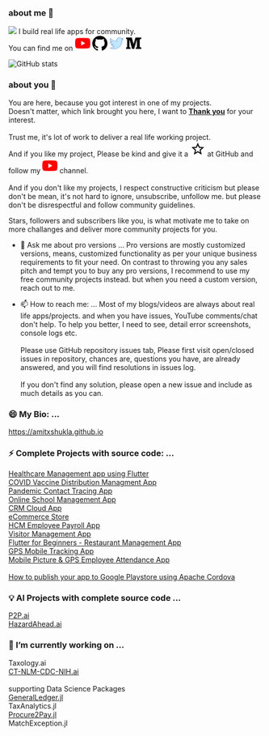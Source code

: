 ### about me 👋
<!--
**AmitXShukla/AmitXShukla** is a ✨ _special_ ✨ repository because its `README.md` (this file) appears on your GitHub profile.

Here are some ideas to get you started:

- 🔭 I’m currently working on ...
- 🌱 I’m currently learning ...
- 👯 I’m looking to collaborate on ...
- 🤔 I’m looking for help with ...
- 💬 Ask me about ...
- 📫 How to reach me: ...
- 😄 Pronouns: ...
- ⚡ Fun fact: ...
-->
<img src="https://avatars3.githubusercontent.com/u/20031132?s=460&u=0dd69a65cc13bf4f75c133a78938695f5379584b&v=4" width="20px"> I build real life apps for community.<br/>
You can find me on 
[<img src="https://raw.githubusercontent.com/AmitXShukla/AmitXShukla.github.io/master/assets/icons/youtube.svg" width="30px" height="30px">](https://youtube.com/amitshukla_ai)
[<img src="https://raw.githubusercontent.com/AmitXShukla/AmitXShukla.github.io/master/assets/icons/github.svg" width="30px" height="30px">](https://amitxshukla.github.io/aboutus)
[<img src="https://raw.githubusercontent.com/AmitXShukla/AmitXShukla.github.io/master/assets/icons/twitter_2.svg" width="30px" height="30px">](https://twitter.com/ashuklax)
[<img src="https://raw.githubusercontent.com/AmitXShukla/AmitXShukla.github.io/master/assets/icons/medium.svg" width="30px" height="30px">](https://amit-shukla.medium.com/)

![GitHub stats](https://github-readme-stats.vercel.app/api?username=AmitXShukla&show_icons=true)

### about you 👯
You are here, because you got interest in one of my projects.<br/>
Doesn't matter, which link brought you here, I want to <b><u>Thank you</u></b> for your interest.<br/><br/>
Trust me, it's lot of work to deliver a real life working project.<br>
And if you like my project, Please be kind and give it a [<img src="https://raw.githubusercontent.com/AmitXShukla/AmitXShukla.github.io/master/assets/icons/star.svg" width="30px" height="30px">](https://amitxshukla.github.io/aboutus) at GitHub and follow my [<img src="https://raw.githubusercontent.com/AmitXShukla/AmitXShukla.github.io/master/assets/icons/youtube.svg" width="30px" height="30px">](https://youtube.com/amitshukla_ai) channel.
<br/><br/>
And if you don't like my projects, I respect constructive criticism but please don't be mean, it's not hard to ignore, unsubscribe, unfollow me.
but please don't be disrespectful and follow community guidelines.

Stars, followers and subscribers like you, is what motivate me to take on more challanges and deliver more community projects for you.

- 💬 Ask me about pro versions ...
Pro versions are mostly customized versions, means, customized functionality as per your unique business requirements to fit your need.
On contrast to throwing you any sales pitch and tempt you to buy any pro versions, I recommend to use my free community projects instead.
but when you need a custom version, reach out to me.

- 📫 How to reach me: ...
Most of my blogs/videos are always about real life apps/projects.
and when you have issues, YouTube comments/chat don't help.
To help you better, I need to see, detail error screenshots, console logs etc.<br/><br/>
Please use GitHub repository issues tab, Please first visit open/closed issues in repository, chances are, questions you have, are already answered, and you will find resolutions in issues log.<br/><br/>
If you don't find any solution, please open a new issue and include as much details as you can.

### 😄 My Bio: ...
<A href="https://amitxshukla.github.io/aboutus">https://amitxshukla.github.io</a><br/>

### ⚡ Complete Projects with source code: ...
<!--
<g-emoji class="g-emoji" alias="seedling" fallback-src="https://github.githubassets.com/images/icons/emoji/unicode/1f331.png">🌱</g-emoji> <b>Bestsellers:</b><br/>
-->
<a href="https://github.com/AmitXShukla/Healthcare-Management-App-Flutter_Firebase">Healthcare Management app using Flutter</a><br/>
<a href="https://github.com/AmitXShukla/Covid-Vaccine-Distribution-Management-App">COVID Vaccine Distribution Managment App</a><br/>
<a href="https://github.com/AmitXShukla/Pandemic-Contact-Tracing-App">Pandemic Contact Tracing App</a><br/>
<A href="https://github.com/AmitXShukla/Online-School-Management-App-Angular-Firebase">Online School Management App</a><br/>
<A href="https://github.com/AmitXShukla/ERP-Apps-CRM-Cloud-Angular_Firebase">CRM Cloud App</a><br/>
<A href="https://github.com/AmitXShukla/Online-Shop-eCommerce-App-Angular-6-Firebase">eCommerce Store</a><br/>
<A href="https://github.com/AmitXShukla/Employee-Payroll-Salary-App-Angular-6-MEAN-Stack">HCM Employee Payroll App</a><br/>
<A href="https://github.com/AmitXShukla/Visitor-Management-App">Visitor Management App</a><br/>
<A href="https://github.com/AmitXShukla/Flutter-for-Beginners">Flutter for Beginners - Restaurant Management App</a><br/>
<A href="https://github.com/AmitXShukla/GPS-Mobile-Tracking-App">GPS Mobile Tracking App</a><br/>
<A href="https://github.com/AmitXShukla/Mobile-Picture-GPS-Tracking-Attendance-APP">Mobile Picture & GPS Employee Attendance App</a><br/><br/>
<A href="https://github.com/AmitXShukla/Angular-Cordova-Google-PlayStore-Publish">How to publish your app to Google Playstore using Apache Cordova</a><br/>

### 💡 AI Projects with complete source code ...<br/>
<a href="https://github.com/AmitXShukla/P2P.ai">P2P.ai</a><br/>
<a href="https://github.com/AmitXShukla/HazardAhead.ai">HazardAhead.ai</a><br/>

### 🔭 I’m currently working on ...<br/>
Taxology.ai<br/>
<a href="https://github.com/AmitXShukla/CT-NLM-CDC-NIH.ai">CT-NLM-CDC-NIH.ai</a><br/><br/>
supporting Data Science Packages <br/>
<a href="https://github.com/AmitXShukla/GeneralLedger.jl">GeneralLedger.jl</a><br/>
TaxAnalytics.jl<br/>
<a href="https://github.com/AmitXShukla/P2P.jl">Procure2Pay.jl</a><br/>
MatchException.jl

